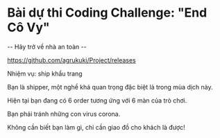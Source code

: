# Bài dự thi Coding Challenge: "End Cô Vy"

-- Hãy trở về nhà an toàn --

https://github.com/agrukuki/Project/releases

Nhiệm vụ: ship khẩu trang

Bạn là shipper, một nghề khá quan trọng đặc biệt là trong mùa dịch này.

Hiện tại bạn đang có 6 order tương ứng với 6 màn của trò chơi.

Bạn phải tránh những con virus corona.

Không cần biết bạn làm gì, chỉ cần giao đồ cho khách là được!

